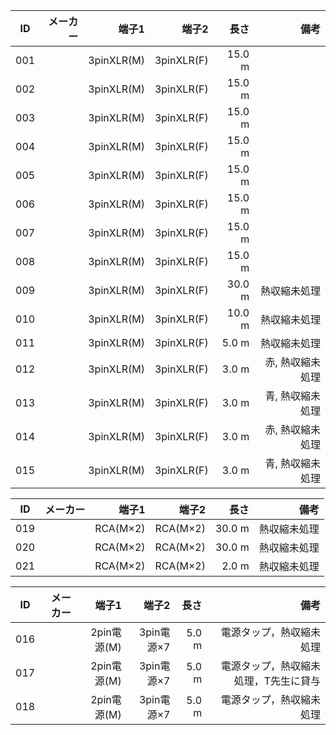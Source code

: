 |ID|メーカー|端子1|端子2|長さ|備考|
|:---:|----:|----:|----:|----:|----:|
|001||3pinXLR(M)|3pinXLR(F)|15.0 m||
|002||3pinXLR(M)|3pinXLR(F)|15.0 m||
|003||3pinXLR(M)|3pinXLR(F)|15.0 m||
|004||3pinXLR(M)|3pinXLR(F)|15.0 m||
|005||3pinXLR(M)|3pinXLR(F)|15.0 m||
|006||3pinXLR(M)|3pinXLR(F)|15.0 m||
|007||3pinXLR(M)|3pinXLR(F)|15.0 m||
|008||3pinXLR(M)|3pinXLR(F)|15.0 m||
|009||3pinXLR(M)|3pinXLR(F)|30.0 m|熱収縮未処理|
|010||3pinXLR(M)|3pinXLR(F)|10.0 m|熱収縮未処理|
|011||3pinXLR(M)|3pinXLR(F)|5.0 m|熱収縮未処理|
|012||3pinXLR(M)|3pinXLR(F)|3.0 m|赤, 熱収縮未処理|
|013||3pinXLR(M)|3pinXLR(F)|3.0 m|青, 熱収縮未処理|
|014||3pinXLR(M)|3pinXLR(F)|3.0 m|赤, 熱収縮未処理|
|015||3pinXLR(M)|3pinXLR(F)|3.0 m|青, 熱収縮未処理|

|ID|メーカー|端子1|端子2|長さ|備考|
|:---:|----:|----:|----:|----:|----:|
|019||RCA(M×2)|RCA(M×2)|30.0 m|熱収縮未処理|
|020||RCA(M×2)|RCA(M×2)|30.0 m|熱収縮未処理|
|021||RCA(M×2)|RCA(M×2)|2.0 m|熱収縮未処理|

|ID|メーカー|端子1|端子2|長さ|備考|
|:---:|----:|----:|----:|----:|----:|
|016||2pin電源(M)|3pin電源×7|5.0 m|電源タップ，熱収縮未処理|
|017||2pin電源(M)|3pin電源×7|5.0 m|電源タップ，熱収縮未処理，T先生に貸与|
|018||2pin電源(M)|3pin電源×7|5.0 m|電源タップ，熱収縮未処理|




